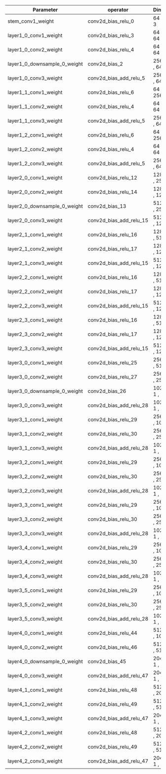 |**Parameter**|operator|**Dimension**|lmul|
|---|---|---|---|
|stem_conv1_weight|conv2d_bias_relu_0|64 , 7 , 7 , 3|2|
|layer1_0_conv1_weight|conv2d_bias_relu_3|64 , 1 , 1 , 64|8|
|layer1_0_conv2_weight|conv2d_bias_relu_4|64 , 3 , 3 , 64|2|
|layer1_0_downsample_0_weight|conv2d_bias_2|256 , 1 , 1 , 64|8|
|layer1_0_conv3_weight|conv2d_bias_add_relu_5|256 , 1 , 1 , 64|8|
|layer1_1_conv1_weight|conv2d_bias_relu_6|64 , 1 , 1 , 256|8|
|layer1_1_conv2_weight|conv2d_bias_relu_4|64 , 3 , 3 , 64|2|
|layer1_1_conv3_weight|conv2d_bias_add_relu_5|256 , 1 , 1 , 64|8|
|layer1_2_conv1_weight|conv2d_bias_relu_6|64 , 1 , 1 , 256|8|
|layer1_2_conv2_weight|conv2d_bias_relu_4|64 , 3 , 3 , 64|2|
|layer1_2_conv3_weight|conv2d_bias_add_relu_5|256 , 1 , 1 , 64|8|
|layer2_0_conv1_weight|conv2d_bias_relu_12|128 , 1 , 1 , 256|8|
|layer2_0_conv2_weight|conv2d_bias_relu_14|128 , 3 , 3 , 128|4|
|layer2_0_downsample_0_weight|conv2d_bias_13|512 , 1 , 1 , 256|4|
|layer2_0_conv3_weight|conv2d_bias_add_relu_15|512 , 1 , 1 , 128|8|
|layer2_1_conv1_weight|conv2d_bias_relu_16|128 , 1 , 1 , 512|4|
|layer2_1_conv2_weight|conv2d_bias_relu_17|128 , 3 , 3 , 128|2|
|layer2_1_conv3_weight|conv2d_bias_add_relu_15|512 , 1 , 1 , 128|8|
|layer2_2_conv1_weight|conv2d_bias_relu_16|128 , 1 , 1 , 512|4|
|layer2_2_conv2_weight|conv2d_bias_relu_17|128 , 3 , 3 , 128|2|
|layer2_2_conv3_weight|conv2d_bias_add_relu_15|512 , 1 , 1 , 128|8|
|layer2_3_conv1_weight|conv2d_bias_relu_16|128 , 1 , 1 , 512|4|
|layer2_3_conv2_weight|conv2d_bias_relu_17|128 , 3 , 3 , 128|2|
|layer2_3_conv3_weight|conv2d_bias_add_relu_15|512 , 1 , 1 , 128|8|
|layer3_0_conv1_weight|conv2d_bias_relu_25|256 , 1 , 1 , 512|8|
|layer3_0_conv2_weight|conv2d_bias_relu_27|256 , 3 , 3 , 256|4|
|layer3_0_downsample_0_weight|conv2d_bias_26|1024 , 1 , 1 , 512|4|
|layer3_0_conv3_weight|conv2d_bias_add_relu_28|1024 , 1 , 1 , 256|2|
|layer3_1_conv1_weight|conv2d_bias_relu_29|256 , 1 , 1 , 1024|2|
|layer3_1_conv2_weight|conv2d_bias_relu_30|256 , 3 , 3 , 256|2|
|layer3_1_conv3_weight|conv2d_bias_add_relu_28|1024 , 1 , 1 , 256|2|
|layer3_2_conv1_weight|conv2d_bias_relu_29|256 , 1 , 1 , 1024|2|
|layer3_2_conv2_weight|conv2d_bias_relu_30|256 , 3 , 3 , 256|2|
|layer3_2_conv3_weight|conv2d_bias_add_relu_28|1024 , 1 , 1 , 256|2|
|layer3_3_conv1_weight|conv2d_bias_relu_29|256 , 1 , 1 , 1024|2|
|layer3_3_conv2_weight|conv2d_bias_relu_30|256 , 3 , 3 , 256|2|
|layer3_3_conv3_weight|conv2d_bias_add_relu_28|1024 , 1 , 1 , 256|2|
|layer3_4_conv1_weight|conv2d_bias_relu_29|256 , 1 , 1 , 1024|2|
|layer3_4_conv2_weight|conv2d_bias_relu_30|256 , 3 , 3 , 256|2|
|layer3_4_conv3_weight|conv2d_bias_add_relu_28|1024 , 1 , 1 , 256|2|
|layer3_5_conv1_weight|conv2d_bias_relu_29|256 , 1 , 1 , 1024|2|
|layer3_5_conv2_weight|conv2d_bias_relu_30|256 , 3 , 3 , 256|2|
|layer3_5_conv3_weight|conv2d_bias_add_relu_28|1024 , 1 , 1 , 256|2|
|layer4_0_conv1_weight|conv2d_bias_relu_44|512 , 1 , 1 , 1024|2|
|layer4_0_conv2_weight|conv2d_bias_relu_46|512 , 3 , 3 , 512|4|
|layer4_0_downsample_0_weight|conv2d_bias_45|2048 , 1 , 1 , 1024|1|
|layer4_0_conv3_weight|conv2d_bias_add_relu_47|2048 , 1 , 1 , 512|1|
|layer4_1_conv1_weight|conv2d_bias_relu_48|512 , 1 , 1 , 2048|4|
|layer4_1_conv2_weight|conv2d_bias_relu_49|512 , 3 , 3 , 512|2|
|layer4_1_conv3_weight|conv2d_bias_add_relu_47|2048 , 1 , 1 , 512|1|
|layer4_2_conv1_weight|conv2d_bias_relu_48|512 , 1 , 1 , 2048|4|
|layer4_2_conv2_weight|conv2d_bias_relu_49|512 , 3 , 3 , 512|2|
|layer4_2_conv3_weight|conv2d_bias_add_relu_47|2048 , 1 , 1 , 512|1|